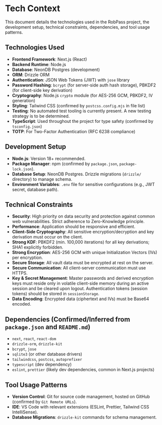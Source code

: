 # Tech Context

This document details the technologies used in the RobPass project, the development setup, technical constraints, dependencies, and tool usage patterns.

## Technologies Used
-   **Frontend Framework**: Next.js (React)
-   **Backend Runtime**: Node.js
-   **Database**: NeonDB Postgres (development)
-   **ORM**: Drizzle ORM
-   **Authentication**: JSON Web Tokens (JWT) with `jose` library
-   **Password Hashing**: `bcrypt` (for server-side auth hash storage), PBKDF2 (for client-side key derivation)
-   **Cryptography**: Node.js `crypto` module (for AES-256 GCM, PBKDF2, IV generation)
-   **Styling**: Tailwind CSS (confirmed by `postcss.config.mjs` in file list)
-   **Testing**: No automated test tooling is currently present. A new testing strategy is to be determined.
-   **TypeScript**: Used throughout the project for type safety (confirmed by `tsconfig.json`)
-   **TOTP**: For Two-Factor Authentication (RFC 6238 compliance)

## Development Setup
-   **Node.js**: Version 18+ recommended.
-   **Package Manager**: npm (confirmed by `package.json`, `package-lock.json`).
-   **Database Setup**: NeonDB Postgres. Drizzle migrations (`drizzle/` directory) to manage schema.
-   **Environment Variables**: `.env` file for sensitive configurations (e.g., JWT secret, database path).

## Technical Constraints
-   **Security**: High priority on data security and protection against common web vulnerabilities. Strict adherence to Zero-Knowledge principle.
-   **Performance**: Application should be responsive and efficient.
-   **Client-Side Cryptography**: All sensitive encryption/decryption and key derivation must occur on the client.
-   **Strong KDF**: PBKDF2 (min. 100,000 iterations) for all key derivations; SHA1 explicitly forbidden.
-   **Strong Encryption**: AES-256 GCM with unique Initialization Vectors (IVs) per encryption.
-   **Secure Storage**: All vault data must be encrypted at rest on the server.
-   **Secure Communication**: All client-server communication must use HTTPS.
-   **Key & Secret Management**: Master passwords and derived encryption keys must reside only in volatile client-side memory during an active session and be cleared upon logout. Authentication tokens (session tokens) should be stored in `sessionStorage`.
-   **Data Encoding**: Encrypted data (ciphertext and IVs) must be Base64 encoded.

## Dependencies (Confirmed/Inferred from `package.json` and `README.md`)
-   `next`, `react`, `react-dom`
-   `drizzle-orm`, `drizzle-kit`
-   `bcrypt`, `jose`
-   `sqlite3` (or other database drivers)
-   `tailwindcss`, `postcss`, `autoprefixer`
-   `typescript` (dev dependency)
-   `eslint`, `prettier` (likely dev dependencies, common in Next.js projects)

## Tool Usage Patterns
-   **Version Control**: Git for source code management, hosted on GitHub (confirmed by `Git Remote URLs`).
-   **IDE**: VS Code with relevant extensions (ESLint, Prettier, Tailwind CSS IntelliSense).
-   **Database Migrations**: `drizzle-kit` commands for schema management.
